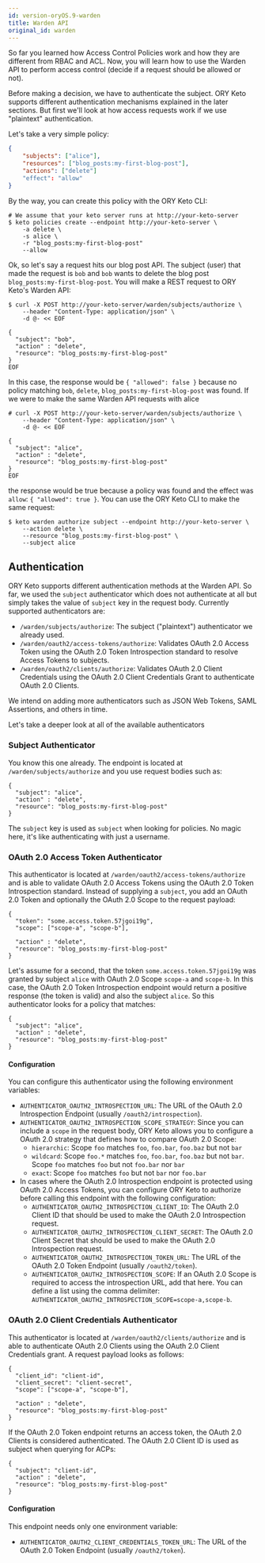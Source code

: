 ```yaml
---
id: version-oryOS.9-warden
title: Warden API
original_id: warden
---
```


So far you learned how Access Control Policies work and how they are different from RBAC and ACL. Now, you will learn
how to use the Warden API to perform access control (decide if a request should be allowed or not).

Before making a decision, we have to authenticate the subject. ORY Keto supports different authentication mechanisms
explained in the later sections. But first we'll look at how access requests work if we use "plaintext" authentication.

Let's take a very simple policy:

```json
{
    "subjects": ["alice"],
    "resources": ["blog_posts:my-first-blog-post"],
    "actions": ["delete"]
    "effect": "allow"
}
```

By the way, you can create this policy with the ORY Keto CLI:

```
# We assume that your keto server runs at http://your-keto-server
$ keto policies create --endpoint http://your-keto-server \
    -a delete \
    -s alice \
    -r "blog_posts:my-first-blog-post"
    --allow
```

Ok, so let's say a request hits our blog post API. The subject (user) that made the request is `bob` and `bob` wants
to delete the blog post `blog_posts:my-first-blog-post`. You will make a REST request to ORY Keto's Warden API:

```
$ curl -X POST http://your-keto-server/warden/subjects/authorize \
    --header "Content-Type: application/json" \
    -d @- << EOF

{
  "subject": "bob",
  "action" : "delete",
  "resource": "blog_posts:my-first-blog-post"
}
EOF
```

In this case, the response would be `{ "allowed": false }` because no policy matching `bob`, `delete`,
`blog_posts:my-first-blog-post` was found. If we were to make the same Warden API requests with alice

```
# curl -X POST http://your-keto-server/warden/subjects/authorize \
    --header "Content-Type: application/json" \
    -d @- << EOF

{
  "subject": "alice",
  "action" : "delete",
  "resource": "blog_posts:my-first-blog-post"
}
EOF
```

the response would be true because a policy was found and the effect was `allow`: `{ "allowed": true }`. You can
use the ORY Keto CLI to make the same request:

```
$ keto warden authorize subject --endpoint http://your-keto-server \
    --action delete \
    --resource "blog_posts:my-first-blog-post" \
    --subject alice
```

## Authentication

ORY Keto supports different authentication methods at the Warden API. So far, we used the `subject` authenticator
which does not authenticate at all but simply takes the value of `subject` key in the request body. Currently supported
authenticators are:

- `/warden/subjects/authorize`: The subject ("plaintext") authenticator we already used.
- `/warden/oauth2/access-tokens/authorize`: Validates OAuth 2.0 Access Token using the OAuth 2.0 Token Introspection
  standard to resolve Access Tokens to subjects.
- `/warden/oauth2/clients/authorize`: Validates OAuth 2.0 Client Credentials using the OAuth 2.0 Client Credentials
  Grant to authenticate OAuth 2.0 Clients.

We intend on adding more authenticators such as JSON Web Tokens, SAML Assertions, and others in time.

Let's take a deeper look at all of the available authenticators

### Subject Authenticator

You know this one already. The endpoint is located at `/warden/subjects/authorize` and you use request bodies such
as:

```
{
  "subject": "alice",
  "action" : "delete",
  "resource": "blog_posts:my-first-blog-post"
}
```

The `subject` key is used as `subject` when looking for policies. No magic here, it's like authenticating with just
a username.

### OAuth 2.0 Access Token Authenticator

This authenticator is located at `/warden/oauth2/access-tokens/authorize` and is able to validate OAuth 2.0 Access Tokens
using the OAuth 2.0 Token Introspection standard. Instead of supplying a `subject`, you add an OAuth 2.0 Token and
optionally the OAuth 2.0 Scope to the request payload:

```
{
  "token": "some.access.token.57jgoi19g",
  "scope": ["scope-a", "scope-b"],

  "action" : "delete",
  "resource": "blog_posts:my-first-blog-post"
}
```

Let's assume for a second, that the token `some.access.token.57jgoi19g` was granted by subject `alice` with OAuth 2.0 Scope
`scope-a` and `scope-b`. In this case, the OAuth 2.0 Token Introspection endpoint would return a positive response (the token
is valid) and also the subject `alice`. So this authenticator looks for a policy that matches:

```
{
  "subject": "alice",
  "action" : "delete",
  "resource": "blog_posts:my-first-blog-post"
}
```

#### Configuration

You can configure this authenticator using the following environment variables:

- `AUTHENTICATOR_OAUTH2_INTROSPECTION_URL`: The URL of the OAuth 2.0 Introspection Endpoint (usually `/oauth2/introspection`).
- `AUTHENTICATOR_OAUTH2_INTROSPECTION_SCOPE_STRATEGY`: Since you can include a `scope` in the request body, ORY Keto
  allows you to configure a OAuth 2.0 strategy that defines how to compare OAuth 2.0 Scope:
  - `hierarchic`: Scope `foo` matches `foo`, `foo.bar`, `foo.baz` but not `bar`
  - `wildcard`: Scope `foo.*` matches `foo`, `foo.bar`, `foo.baz` but not `bar`. Scope `foo` matches `foo` but not `foo.bar` nor `bar`
  - `exact`: Scope `foo` matches `foo` but not `bar` nor `foo.bar`
- In cases where the OAuth 2.0 Introspection endpoint is protected using OAuth 2.0 Access Tokens, you can configure ORY Keto to
  authorize before calling this endpoint with the following configuration:
  - `AUTHENTICATOR_OAUTH2_INTROSPECTION_CLIENT_ID`: The OAuth 2.0 Client ID that should be used to make the OAuth 2.0
    Introspection request.
  - `AUTHENTICATOR_OAUTH2_INTROSPECTION_CLIENT_SECRET`: The OAuth 2.0 Client Secret that should be used to make the OAuth 2.0
    Introspection request.
  - `AUTHENTICATOR_OAUTH2_INTROSPECTION_TOKEN_URL`: The URL of the OAuth 2.0 Token Endpoint (usually `/oauth2/token`).
  - `AUTHENTICATOR_OAUTH2_INTROSPECTION_SCOPE`: If an OAuth 2.0 Scope is required to access the introspection URL, add that here.
    You can define a list using the comma delimiter: `AUTHENTICATOR_OAUTH2_INTROSPECTION_SCOPE=scope-a,scope-b`.

### OAuth 2.0 Client Credentials Authenticator

This authenticator is located at `/warden/oauth2/clients/authorize` and is able to authenticate OAuth 2.0 Clients
using the OAuth 2.0 Client Credentials grant. A request payload looks as follows:

```
{
  "client_id": "client-id",
  "client_secret": "client-secret",
  "scope": ["scope-a", "scope-b"],

  "action" : "delete",
  "resource": "blog_posts:my-first-blog-post"
}
```

If the OAuth 2.0 Token endpoint returns an access token, the OAuth 2.0 Clients is considered authenticated. The OAuth 2.0
Client ID is used as subject when querying for ACPs:

```
{
  "subject": "client-id",
  "action" : "delete",
  "resource": "blog_posts:my-first-blog-post"
}
```

#### Configuration

This endpoint needs only one environment variable:

- `AUTHENTICATOR_OAUTH2_CLIENT_CREDENTIALS_TOKEN_URL`: The URL of the OAuth 2.0 Token Endpoint (usually `/oauth2/token`).

